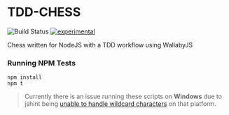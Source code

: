 # TDD-CHESS
![Build Status](https://api.travis-ci.org/hoffination/TDD-CHESS.svg?branch=master)
[![experimental](http://badges.github.io/stability-badges/dist/experimental.svg)](http://github.com/badges/stability-badges)

Chess written for NodeJS with a TDD workflow using WallabyJS

### Running NPM Tests
```
npm install
npm t
```
> Currently there is an issue running these scripts on __Windows__ due to jshint being [unable to handle wildcard characters](https://github.com/mapnik/node-mapnik/issues/369) on that platform.

